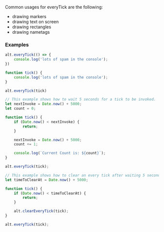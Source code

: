 Common usages for everyTick are the following:

* drawing markers
* drawing text on screen
* drawing rectangles
* drawing nametags

### Examples

```ts
alt.everyTick(() => {
    console.log('lots of spam in the console');   
})
```

```ts
function tick() {
    console.log('lots of spam in the console');
}

alt.everyTick(tick)
```

```ts
// This example shows how to wait 5 seconds for a tick to be invoked.
let nextInvoke = Date.now() + 5000;
let count = 0;

function tick() {
    if (Date.now() < nextInvoke) {
        return;
    }

    nextInvoke = Date.now() + 5000;
    count += 1;

    console.log(`Current Count is: ${count}`);    
}

alt.everyTick(tick);
```

```ts
// This example shows how to clear an every tick after waiting 5 seconds.
let timeToClearAt = Date.now() + 5000;

function tick() {
    if (Date.now() < timeToClearAt) {
        return;
    }

    alt.clearEveryTick(tick);
}

alt.everyTick(tick);
```